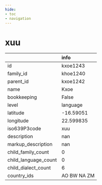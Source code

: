 ```yaml
---
hide:
- toc
- navigation
---
```

# xuu
|                      | info        |
|:---------------------|:------------|
| id                   | kxoe1243    |
| family_id            | khoe1240    |
| parent_id            | kxoe1242    |
| name                 | Kxoe        |
| bookkeeping          | False       |
| level                | language    |
| latitude             | -16.59051   |
| longitude            | 22.599835   |
| iso639P3code         | xuu         |
| description          | nan         |
| markup_description   | nan         |
| child_family_count   | 0           |
| child_language_count | 0           |
| child_dialect_count  | 6           |
| country_ids          | AO BW NA ZM |